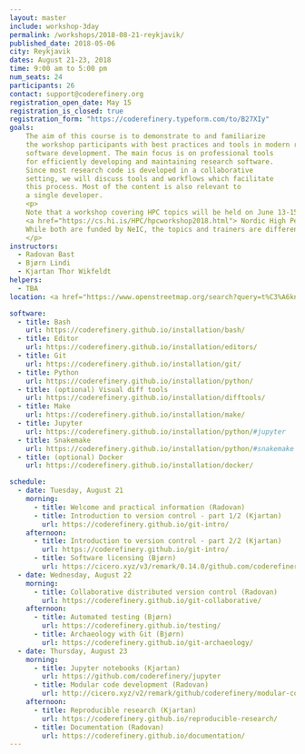 ```yaml
---
layout: master
include: workshop-3day
permalink: /workshops/2018-08-21-reykjavik/
published_date: 2018-05-06
city: Reykjavik
dates: August 21-23, 2018
time: 9:00 am to 5:00 pm
num_seats: 24
participants: 26
contact: support@coderefinery.org
registration_open_date: May 15
registration_is_closed: true
registration_form: "https://coderefinery.typeform.com/to/B27XIy"
goals:
    The aim of this course is to demonstrate to and familiarize
    the workshop participants with best practices and tools in modern research
    software development. The main focus is on professional tools
    for efficiently developing and maintaining research software.
    Since most research code is developed in a collaborative
    setting, we will discuss tools and workflows which facilitate
    this process. Most of the content is also relevant to
    a single developer.
    <p>
    Note that a workshop covering HPC topics will be held on June 13-15, see
    <a href="https://cs.hi.is/HPC/hpcworkshop2018.html"> Nordic High Performance Computing & Applications Workshop</a>.
    While both are funded by NeIC, the topics and trainers are different.
    </p>
instructors:
  - Radovan Bast
  - Bjørn Lindi
  - Kjartan Thor Wikfeldt
helpers:
  - TBA
location: <a href="https://www.openstreetmap.org/search?query=t%C3%A6knigar%C3%B0ur#map=19/64.13951/-21.95521"> Tæknigarður, room 227 (2nd floor)</a>, University of Iceland.

software:
  - title: Bash
    url: https://coderefinery.github.io/installation/bash/
  - title: Editor
    url: https://coderefinery.github.io/installation/editors/
  - title: Git
    url: https://coderefinery.github.io/installation/git/
  - title: Python
    url: https://coderefinery.github.io/installation/python/
  - title: (optional) Visual diff tools
    url: https://coderefinery.github.io/installation/difftools/
  - title: Make
    url: https://coderefinery.github.io/installation/make/
  - title: Jupyter
    url: https://coderefinery.github.io/installation/python/#jupyter
  - title: Snakemake
    url: https://coderefinery.github.io/installation/python/#snakemake
  - title: (optional) Docker
    url: https://coderefinery.github.io/installation/docker/

schedule:
  - date: Tuesday, August 21
    morning:
      - title: Welcome and practical information (Radovan)
      - title: Introduction to version control - part 1/2 (Kjartan)
        url: https://coderefinery.github.io/git-intro/
    afternoon:
      - title: Introduction to version control - part 2/2 (Kjartan)
        url: https://coderefinery.github.io/git-intro/
      - title: Software licensing (Bjørn)
        url: https://cicero.xyz/v3/remark/0.14.0/github.com/coderefinery/social-coding/master/talk.md
  - date: Wednesday, August 22
    morning:
      - title: Collaborative distributed version control (Radovan)
        url: https://coderefinery.github.io/git-collaborative/
    afternoon:
      - title: Automated testing (Bjørn)
        url: https://coderefinery.github.io/testing/
      - title: Archaeology with Git (Bjørn)
        url: https://coderefinery.github.io/git-archaeology/
  - date: Thursday, August 23
    morning:
      - title: Jupyter notebooks (Kjartan)
        url: https://github.com/coderefinery/jupyter
      - title: Modular code development (Radovan)
        url: http://cicero.xyz/v2/remark/github/coderefinery/modular-code-development/master/talk.md/
    afternoon:
      - title: Reproducible research (Kjartan)
        url: https://coderefinery.github.io/reproducible-research/
      - title: Documentation (Radovan)
        url: https://coderefinery.github.io/documentation/
---
```

